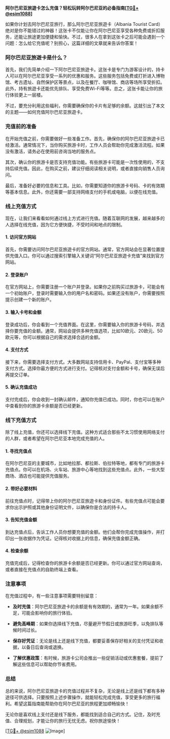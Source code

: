 **阿尔巴尼亚旅遊卡怎么充值？轻松玩转阿尔巴尼亚的必备指南[[TG💪+ @esim1088](https://t.me/s/esim1088)]**

如果你计划去阿尔巴尼亚旅行，那么阿尔巴尼亚旅遊卡（Albania Tourist Card）绝对是你不能错过的神器！这张卡不仅能让你在阿尔巴尼亚享受各种免费或折扣服务，还能让旅途更加便捷和愉快。不过，很多人在拿到这张卡之后可能会遇到一个问题：怎么给它充值呢？别担心，这篇详细的文章就来告诉你答案！

### 阿尔巴尼亚旅遊卡是什么？

首先，我们先简单介绍一下阿尔巴尼亚旅遊卡。这张卡是专门为游客设计的，持卡人可以在阿尔巴尼亚享受一系列的优惠和服务。这些服务包括免费或打折进入博物馆、考古遗址、自然保护区等景点，以及在餐厅、咖啡馆、商店等场所享受折扣。此外，持有旅遊卡还能优先排队、享受免费Wi-Fi等等。总之，这张卡能让你的旅行体验更上一层楼。

不过，要充分利用这些福利，你需要确保你的卡片有足够的余额。这就引出了本文的主题——如何充值阿尔巴尼亚旅遊卡。

### 充值前的准备

在开始充值之前，你需要做好一些准备工作。首先，确保你的阿尔巴尼亚旅遊卡已经激活。通常情况下，当你购买旅游卡时，工作人员会帮助你完成激活流程。如果没有激活，请务必在使用前咨询当地的服务点。

其次，确认你的旅游卡是否支持充值功能。有些旅游卡可能是一次性使用的，不支持后续充值。因此，在购买之前，建议仔细阅读相关说明，或者直接向销售人员询问。

最后，准备好必要的信息和工具。比如，你需要知道你的旅游卡号码、卡的有效期等基本信息。此外，你还需要一部支持网络支付的手机或电脑，以便在线充值。

### 线上充值方式

现在，让我们来看看如何通过线上方式进行充值。随着互联网的发展，越来越多的人选择在线充值，因为它方便快捷，不受时间和地点的限制。

#### 1. 访问官方网站

首先，你需要访问阿尔巴尼亚旅遊卡的官方网站。通常，官方网站会在显著位置提供充值入口。你可以通过搜索引擎输入关键词“阿尔巴尼亚旅遊卡充值”来找到官方网站。

#### 2. 登录账户

在官方网站上，你需要注册一个账户并登录。如果你之前购买过旅游卡，可能会有一个初始账户，登录时需要输入你的用户名和密码。如果还没有账户，你需要按照提示创建一个新的账户。

#### 3. 输入卡号和金额

登录成功后，你会看到一个充值界面。在这里，你需要输入你的旅游卡号码，并选择你要充值的金额。通常，网站会提供多种充值选项，比如10欧元、20欧元、50欧元等，你可以根据自己的需求选择合适的金额。

#### 4. 支付方式

接下来，你需要选择支付方式。大多数网站支持信用卡、PayPal、支付宝等多种支付方式。选择你最方便的方式进行支付。记得核对支付金额和卡号，确保无误后再提交订单。

#### 5. 确认充值成功

支付完成后，你会收到一封确认邮件，通知你充值已成功。同时，你也可以在账户中查看到你的旅游卡余额是否已经更新。

### 线下充值方式

除了线上充值，你还可以选择线下充值。这种方式适合那些不太习惯使用网络支付的人群，或者希望在阿尔巴尼亚本地完成充值的人。

#### 1. 寻找充值点

在阿尔巴尼亚的主要城市，比如地拉那、都拉斯、伯拉特等地，都有专门的旅游卡充值点。你可以在机场、火车站、旅游中心等地找到这些充值点。此外，一些大型商场、酒店也可能提供充值服务。

#### 2. 带好必要材料

前往充值点时，记得带上你的阿尔巴尼亚旅遊卡和身份证件。有些充值点可能会要求你出示护照或其他身份证明文件，以确保你是合法的持卡人。

#### 3. 告知充值金额

到达充值点后，告诉工作人员你想要充值的金额。他们会帮你完成充值操作，并打印出一张收据作为凭证。记得核对收据上的信息，确保充值金额正确。

#### 4. 检查余额

充值完成后，记得检查你的旅游卡余额是否已经更新。你可以通过官方网站查询，或者直接在充值点的自助终端上查看。

### 注意事项

在充值过程中，有一些注意事项需要特别留意：

- **及时充值**：阿尔巴尼亚旅遊卡的余额是有有效期的，通常为一年。如果余额不足，可能会影响你的旅行体验。
  
- **避免高峰期**：如果你选择线下充值，尽量避开节假日或旅游旺季，以免排队等候时间过长。

- **保存好凭证**：无论是线上还是线下充值，都要妥善保存好相关的支付凭证和收据，以备日后查询或退换。

- **了解优惠政策**：有时候，旅游卡公司会推出一些促销活动或优惠套餐，提前了解这些信息可以帮助你节省费用。

### 总结

总的来说，阿尔巴尼亚旅遊卡的充值过程并不复杂，无论是线上还是线下都有多种途径可供选择。只要按照上述步骤操作，就能轻松完成充值，享受更多的旅行福利。希望这篇指南能帮助你在阿尔巴尼亚的旅程更加顺畅愉快！

无论你是喜欢线上支付还是线下服务，都能找到适合自己的方式。记住，及时充值、合理规划，才能让你的旅行无忧无虑。祝你旅途愉快！

[[TG💪+ @esim1088](https://t.me/s/esim1088) ![Image](https://i.postimg.cc/4NQfJmqS/Snipaste-2025-05-13-00-14-12.png)]